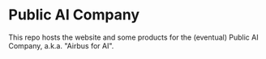 # Public AI Company

This repo hosts the website and some products for the (eventual) Public AI Company, a.k.a. "Airbus for AI".
